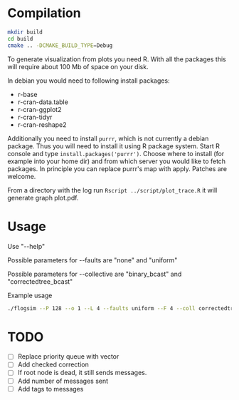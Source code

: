 # Compilation

```bash
mkdir build
cd build
cmake .. -DCMAKE_BUILD_TYPE=Debug
```

To generate visualization from plots you need R. With all the packages
this will require about 100 Mb of space on your disk.

In debian you would need to following install packages:

  - r-base
  - r-cran-data.table
  - r-cran-ggplot2
  - r-cran-tidyr
  - r-cran-reshape2

Additionally you need to install `purrr`, which is not currently a
debian package. Thus you will need to install it using R package
system. Start R console and type `install.packages('purrr')`. Choose
where to install (for example into your home dir) and from which
server you would like to fetch packages. In principle you can replace
purrr's map with apply. Patches are welcome.

From a directory with the log run `Rscript ../script/plot_trace.R` it
will generate graph plot.pdf.

# Usage

Use "--help"

Possible parameters for --faults are "none" and "uniform"

Possible parameters for --collective are "binary_bcast" and
"correctedtree_bcast"

Example usage

```bash
./flogsim --P 128 --o 1 --L 4 --faults uniform --F 4 --coll correctedtree_bcast --help
```

# TODO

  - [ ] Replace priority queue with vector
  - [ ] Add checked correction
  - [ ] If root node is dead, it still sends messages.
  - [ ] Add number of messages sent
  - [ ] Add tags to messages
